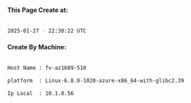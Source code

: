 
   
#### This Page Create at:

```bash

2025-01-27 - 22:38:22 UTC

```

#### Create By Machine:

```bash

Host Name : fv-az1689-510

platform  : Linux-6.8.0-1020-azure-x86_64-with-glibc2.39

Ip Local  : 10.1.0.56

```

